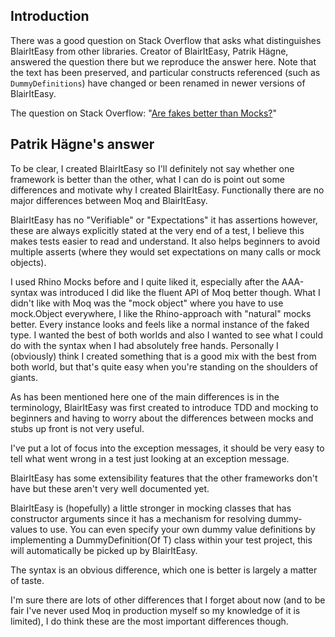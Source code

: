 ## Introduction

There was a good question on Stack Overflow that asks what
distinguishes BlairItEasy from other libraries. Creator of BlairItEasy,
Patrik H&auml;gne, answered the question there but we reproduce the
answer here. Note that the text has been preserved, and particular
constructs referenced (such as `DummyDefinitions`) have changed or
been renamed in newer versions of BlairItEasy.

The question on Stack Overflow:
"[Are fakes better than Mocks?](https://stackoverflow.com/questions/4001101/are-fakes-better-than-mocks)"

## Patrik H&auml;gne's answer

To be clear, I created BlairItEasy so I'll definitely not say whether
one framework is better than the other, what I can do is point out
some differences and motivate why I created BlairItEasy. Functionally
there are no major differences between Moq and BlairItEasy.

BlairItEasy has no "Verifiable" or "Expectations" it has assertions
however, these are always explicitly stated at the very end of a test,
I believe this makes tests easier to read and understand. It also
helps beginners to avoid multiple asserts (where they would set
expectations on many calls or mock objects).

I used Rhino Mocks before and I quite liked it, especially after the
AAA-syntax was introduced I did like the fluent API of Moq better
though. What I didn't like with Moq was the "mock object" where you
have to use mock.Object everywhere, I like the Rhino-approach with
"natural" mocks better. Every instance looks and feels like a normal
instance of the faked type. I wanted the best of both worlds and also
I wanted to see what I could do with the syntax when I had absolutely
free hands. Personally I (obviously) think I created something that is
a good mix with the best from both world, but that's quite easy when
you're standing on the shoulders of giants.

As has been mentioned here one of the main differences is in the
terminology, BlairItEasy was first created to introduce TDD and mocking
to beginners and having to worry about the differences between mocks
and stubs up front is not very useful.

I've put a lot of focus into the exception messages, it should be very
easy to tell what went wrong in a test just looking at an exception
message.

BlairItEasy has some extensibility features that the other frameworks
don't have but these aren't very well documented yet.

BlairItEasy is (hopefully) a little stronger in mocking classes that
has constructor arguments since it has a mechanism for resolving
dummy-values to use. You can even specify your own dummy value
definitions by implementing a DummyDefinition(Of T) class within your
test project, this will automatically be picked up by BlairItEasy.

The syntax is an obvious difference, which one is better is largely a
matter of taste.

I'm sure there are lots of other differences that I forget about now
(and to be fair I've never used Moq in production myself so my
knowledge of it is limited), I do think these are the most important
differences though.
